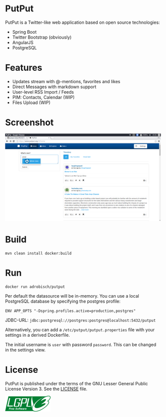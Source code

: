PutPut
======

PutPut is a Twitter-like web application based on open source technologies:

* Spring Boot
* Twitter Bootstrap (obviously)
* AngularJS
* PostgreSQL

Features
========

* Updates stream with @-mentions, favorites and likes
* Direct Messages with markdown support
* User-level RSS Import / Feeds
* PIM: Contacts, Calendar (WIP)
* Files Upload (WIP)

Screenshot
==========

![Screenshot](putput_screen.png "PutPut Home Screen")

Build
=====

    mvn clean install docker:build

Run
===

    docker run adrobisch/putput

Per default the datasource will be in-memory.
You can use a local PostgreSQL database by specifying the postgres profile:

    ENV APP_OPTS "-Dspring.profiles.active=production,postgres"

JDBC-URL: `jdbc:postgresql://postgres:postgres@localhost:5432/putput`

Alternatively, you can add a `/etc/putput/putput.properties` file with your settings in a derived Dockerfile.

The initial username is `user` with password `password`. This can be changed in the settings view.

License
=======

PutPut is published under the terms of the GNU Lesser General Public License Version 3.
See the [LICENSE](LICENSE) file.

![LGPLV3](lgplv3.png)
